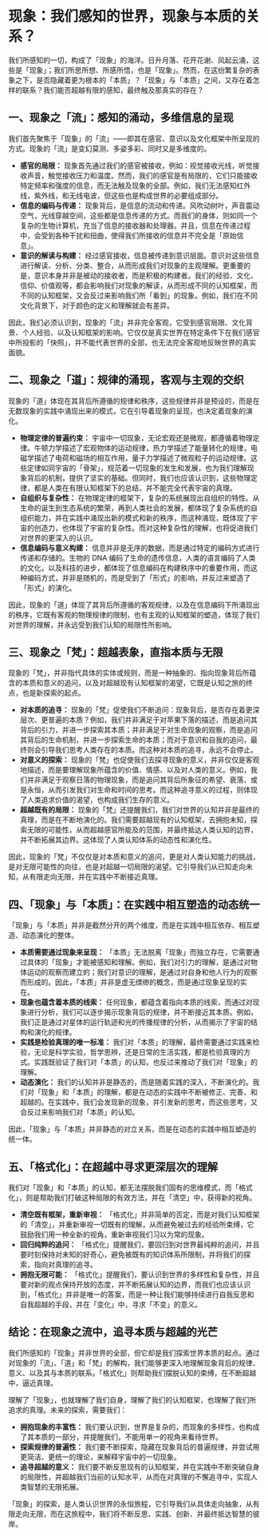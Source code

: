# 现象：我们感知的世界，现象与本质的关系？

我们所感知的一切，构成了「现象」的海洋。日升月落、花开花谢、风起云涌，这些是「现象」；我们所思所想、所感所悟，也是「现象」。然而，在这纷繁复杂的表象之下，是否隐藏着更为根本的「本质」？「现象」与「本质」之间，又存在着怎样的联系？我们能否超越有限的感知，最终触及那真实的存在？

## 一、现象之「流」：感知的涌动，多维信息的呈现

我们首先聚焦于「现象」的「流」——即其在感官、意识以及文化框架中所呈现的方式。现象的「流」是变幻莫测、多姿多彩、同时又是多维度的。

*   **感官的局限：** 现象首先通过我们的感官被接收，例如：视觉接收光线，听觉接收声音，触觉接收压力和温度。然而，我们的感官是有局限的，它们只能接收特定频率和强度的信息，而无法触及现象的全部。例如，我们无法感知红外线，紫外线，和无线电波，但这些也是构成世界的必要组成部分。
*   **信息的编码与传递：** 现象背后，是信息的流动和传递。风吹动树叶，声音震动空气，光线穿越空间，这些都是信息传递的方式。而我们的身体，则如同一个复杂的生物计算机，充当了信息的接收器和处理器。并且，信息在传递过程中，会受到各种干扰和扭曲，使得我们所接收的信息并不完全是「原始信息」。
*   **意识的解读与构建：** 经过感官接收，信息被传递到意识层面。意识对这些信息进行解读、分析、分类、整合，从而形成我们对现象的主观理解。更重要的是，意识本身并非是被动的接收者，而是积极的构建者。我们的经验、文化、信仰、价值观等，都会影响我们对现象的解读，从而形成不同的认知框架，而不同的认知框架，又会反过来影响我们所「看到」的现象。例如，我们在不同文化背景下，对于颜色的定义和理解就会有差异。

因此，我们必须认识到，现象的「流」并非完全客观，它受到感官局限、文化背景、个人经验、以及认知框架的影响。它仅仅是真实世界在特定条件下在我们感官中所投影的「快照」，并不能代表世界的全部，也无法完全客观地反映世界的真实面貌。

## 二、现象之「道」：规律的涌现，客观与主观的交织

现象的「道」体现在其背后所遵循的规律和秩序，这些规律并非是预设的，而是在无数现象的实践中涌现出来的模式，它在引导着现象的呈现，也决定着现象的演化。

*   **物理定律的普遍约束：** 宇宙中一切现象，无论宏观还是微观，都遵循着物理定律。牛顿力学描述了宏观物体的运动规律，热力学描述了能量转化的规律，电磁学描述了电荷和磁场的相互作用，量子力学描述了微观粒子的运动规律。这些定律如同宇宙的「骨架」，规范着一切现象的发生和发展，也为我们理解现象背后的机制，提供了坚实的基础。但同时，我们也应该认识到，这些物理定律，都是人类在有限认知框架下的总结，并不能完全代表宇宙的真理。
*   **自组织与复杂性：** 在物理定律的框架下，复杂的系统展现出自组织的特性。从生命的诞生到生态系统的繁荣，再到人类社会的发展，都体现了复杂系统的自组织能力，并在实践中涌现出新的模式和新的秩序，而这种涌现，既体现了宇宙的创造力，也体现了宇宙的复杂性。而对这种复杂性的理解，也将促进我们对世界的更深入的认识。
*   **信息编码与意义构建：** 信息并非是无序的数据，而是通过特定的编码方式进行传递和存储的。生物的 DNA 编码了生命的遗传信息，人类的语言编码了人类的文化，以及科技的进步，都体现了信息编码在构建秩序中的重要作用，而这种编码方式，并非是随机的，而是受到了「形式」的影响，并反过来塑造了「形式」的演化。

因此，现象的「道」体现了其背后所遵循的客观规律，以及在信息编码下所涌现出的秩序，它既有客观的物理规律的限制，也有主观的认知框架的塑造，体现了我们对世界的理解，并永远受到我们认知的局限性所影响。

## 三、现象之「梵」：超越表象，直指本质与无限

现象的「梵」，并非指代具体的实体或规则，而是一种抽象的、指向现象背后所蕴含的本质和意义的追问，以及对超越现有认知框架的渴望，它既是认知之旅的终点，也是新探索的起点。

*   **对本质的追寻：** 现象的「梵」促使我们不断追问：现象背后，是否存在着更深层次、更普遍的本质？例如，我们并非满足于对苹果下落的描述，而是追问其背后的引力，并进一步探索其本质；并非满足于对生命现象的观察，而是追问其背后的生命机制，并进一步探索生命的本质；而对于意识和自我的追问，最终则会引导我们思考人类存在的本质。而这种对本质的追寻，永远不会停止。
*   **对意义的探索：** 现象的「梵」也促使我们去探寻现象的意义，并非仅仅是客观地描述，而是要理解现象所蕴含的价值、情感、以及对人类的意义。例如，我们并非满足于观察日落的物理现象，而是追问其背后所象征的希望、衰落、或是永恒，从而引发我们对生命和时间的思考。而这种追寻意义的过程，则体现了人类追求价值的渴望，也构成我们生存的意义。
*   **超越既有的局限：** 现象的「梵」还提醒我们，我们对世界的认知并非是最终的真理，而是在不断地演化的。我们需要超越现有的认知框架，去拥抱未知，探索无限的可能性，从而超越感官所能及的范围，并最终抵达人类认知的边界，并不断拓展其边界。这体现了人类认知体系的动态性和演化性。

因此，现象的「梵」不仅仅是对本质和意义的追问，更是对人类认知能力的挑战，是对无限可能性的向往，也是对超越一切局限的渴望。它引导我们从已知走向未知，从有限走向无限，并在实践中不断接近真理。

## 四、「现象」与「本质」：在实践中相互塑造的动态统一

「现象」与「本质」并非是截然分开的两个维度，而是在实践中相互依存、相互塑造、动态演化的整体。

*   **本质需要通过现象来呈现：** 「本质」无法脱离「现象」而独立存在，它需要通过具体的「现象」才能被感知和理解。例如，我们对引力的理解，是通过对物体运动的观察而建立的；我们对意识的理解，是通过对自身和他人行为的观察而形成的。因此，「本质」并非是虚无缥缈的概念，而是通过现象呈现的实在。
*   **现象也蕴含着本质的线索：** 任何现象，都蕴含着指向本质的线索，而通过对现象进行分析，我们可以逐步揭示现象背后的规律，并不断接近其本质。例如，我们正是通过对星体的运行轨迹和光的传播规律的分析，从而揭示了宇宙的结构和演化的规律。
*   **实践是检验真理的唯一标准：** 我们对「本质」的理解，最终需要通过实践来检验，无论是科学实验，哲学思辨，还是日常的生活实践，都是检验真理的方式。实践既验证了我们对「本质」的认知，也反过来推动了我们对「现象」的理解。
*   **动态演化：** 我们的认知并非是静态的，而是随着实践的深入，不断演化的。我们对「现象」和「本质」的理解，都是在动态的实践中不断被修正、完善、和超越的。在实践中，我们会发现新的现象，并引发新的思考，而这些思考，又会反过来影响我们对「本质」的认知。

因此，「现象」与「本质」并非静态的对立关系，而是在动态的实践中相互塑造的统一体。

## 五、「格式化」：在超越中寻求更深层次的理解

我们对「现象」和「本质」的认知，都无法摆脱我们固有的思维模式，而「格式化」，则是帮助我们打破这种局限的有效方法，并在「清空」中，获得新的视角。

*   **清空既有框架，重新审视：** 「格式化」并非简单的否定，而是对我们认知框架的「清空」，并重新审视一切既有的理解，从而避免被过去的经验所束缚，它鼓励我们用一种全新的视角，重新审视我们习以为常的现象。
*   **回归纯粹的追问：** 「格式化」提醒我们，要回归到对世界最纯粹的追问，并且要时刻保持对未知的好奇心，避免被既有的知识体系所限制，并将我们的探索，指向对真理的追寻。
*   **拥抱无限可能：** 「格式化」提醒我们，要认识到世界的多样性和复杂性，并且要对新的观点保持开放的态度，并不断拓展认知的边界，而我们也应该认识到，「格式化」并非是唯一的答案，而是一种让我们能够持续进行自我反思和自我超越的手段，并在「变化」中，寻求「不变」的意义。

## 结论：在现象之流中，追寻本质与超越的光芒

我们所感知的「现象」并非世界的全部，但它却是我们探索世界本质的起点。通过对现象的「流」、「道」和「梵」的解构，我们能够更深入地理解现象背后的规律、意义、以及其与本质的联系。「格式化」则帮助我们摆脱认知的束缚，在不断超越中，逼近真理。

理解了「现象」，也就理解了我们自身，理解了我们的认知框架，也理解了我们所追求的真理。未来的探索，需要我们：

*   **拥抱现象的丰富性：** 我们要认识到，世界是复杂的，而现象的多样性，也构成了其本质的一部分，并提醒我们，不能用单一的视角来看待世界。
*   **探索规律的普遍性：** 我们要不断探索，隐藏在现象背后的普遍规律，并尝试用更简洁、更统一的理论，来解释宇宙中的一切现象。
*   **追寻超越的意义：** 我们要不断反思现有的认知框架，并在实践中不断突破自身的局限性，并超越我们当前的认知水平，从而在对真理的不懈追寻中，实现人类智慧的无限拓展。

「现象」的探索，是人类认识世界的永恒旅程，它引导我们从具体走向抽象，从有限走向无限，而在这旅程中，我们将不断反思、实践、创新、并最终抵达智慧的彼岸。
